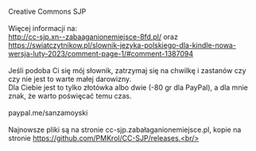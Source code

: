 Creative Commons SJP<br/>
<br/>
Więcej informacji na:<br/>
http://cc-sjp.xn--zabaaganionemiejsce-8fd.pl/ oraz <br/>
https://swiatczytnikow.pl/slownik-jezyka-polskiego-dla-kindle-nowa-wersja-luty-2023/comment-page-1/#comment-1387094<br/>
<br/>
Jeśli podoba Ci się mój słownik, zatrzymaj się na chwilkę i zastanów czy czy nie jest to warte małej darowizny.<br/>
Dla Ciebie jest to tylko złotówka albo dwie (-80 gr dla PayPal), a dla mnie znak, że warto poświęcać temu czas.<br/>
<br/>
paypal.me/sanzamoyski<br/>
<br/>
Najnowsze pliki są na stronie cc-sjp.zabałaganionemiejsce.pl, kopie na stronie https://github.com/PMKrol/CC-SJP/releases.<br/>
